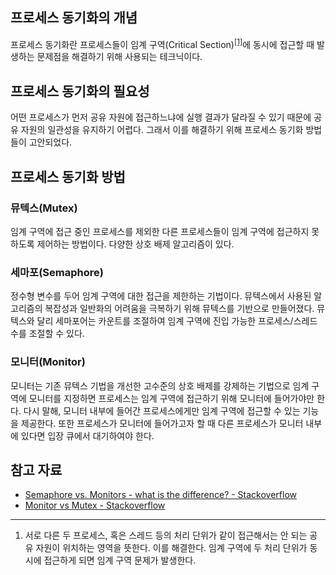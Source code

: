 ## 프로세스 동기화의 개념

프로세스 동기화란 프로세스들이 임계 구역(Critical Section)<sup>[[1]](#processsynchronization1)</sup>에 동시에 접근할 때 발생하는 문제점을 해결하기 위해 사용되는 테크닉이다.

## 프로세스 동기화의 필요성

어떤 프로세스가 먼저 공유 자원에 접근하느냐에 실행 결과가 달라질 수 있기 때문에 공유 자원의 일관성을 유지하기 어렵다. 그래서 이를 해결하기 위해 프로세스 동기화 방법들이 고안되었다.

## 프로세스 동기화 방법

### 뮤텍스(Mutex)

임계 구역에 접근 중인 프로세스를 제외한 다른 프로세스들이 임계 구역에 접근하지 못하도록 제어하는 방법이다. 다양한 상호 배제 알고리즘이 있다.

### 세마포(Semaphore)

정수형 변수를 두어 임계 구역에 대한 접근을 제한하는 기법이다. 뮤텍스에서 사용된 알고리즘의 복잡성과 일반화의 어려움을 극복하기 위해 뮤텍스를 기반으로 만들어졌다. 뮤텍스와 달리 세마포어는 카운트를 조절하여 임계 구역에 진입 가능한 프로세스/스레드 수를 조절할 수 있다.

### 모니터(Monitor)

모니터는 기존 뮤텍스 기법을 개선한 고수준의 상호 배제를 강제하는 기법으로 임계 구역에 모니터를 지정하면 프로세스는 임계 구역에 접근하기 위해 모니터에 들어가야만 한다. 다시 말해, 모니터 내부에 들어간 프로세스에게만 임계 구역에 접근할 수 있는 기능을 제공한다. 또한 프로세스가 모니터에 들어가고자 할 때 다른 프로세스가 모니터 내부에 있다면 입장 큐에서 대기하여야 한다.

## 참고 자료

- [Semaphore vs. Monitors - what is the difference? - Stackoverflow](https://stackoverflow.com/questions/7335950/semaphore-vs-monitors-whats-the-difference "Semaphore vs. Monitors - what is the difference?")
- [Monitor vs Mutex - Stackoverflow](https://stackoverflow.com/questions/38159668/monitor-vs-mutex "Monitor vs Mutex")

---

1. <a name="processsynchronization1"></a> 서로 다른 두 프로세스, 혹은 스레드 등의 처리 단위가 같이 접근해서는 안 되는 공유 자원이 위치하는 영역을 뜻한다. 이를 해결한다. 임계 구역에 두 처리 단위가 동시에 접근하게 되면 임계 구역 문제가 발생한다.
